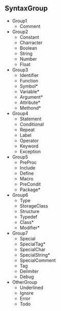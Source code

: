 ## SyntaxGroup
* Group1
    - Comment
* Group2
    - Constant
    - Charracter
    - Boolean
    - String
    - Number
    - Float
* Group3
    - Identifier
    - Function
    - Symbol*
    - Variable*
    - Argument*
    - Attribute*
    - Methond*
* Group4
    - Statement
    - Conditional
    - Repeat
    - Label
    - Operator
    - Keyword
    - Exception
* Group5
    - PreProc
    - Include
    - Define
    - Macro
    - PreCondit
    - Package*
* Group6
    - Type
    - StorageClass
    - Structure
    - Typedef
    - Class*
    - Modifier*
* Group7
    - Special
    - SpecialTag*
    - SpecialChar
    - SpecialString*
    - SpecialComment
    - Tag
    - Delimiter
    - Debug
* OtherGroup
    - Underlined
    - Ignore
    - Error
    - Todo
